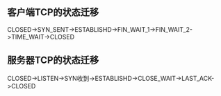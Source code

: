 ## 客户端TCP的状态迁移
CLOSED->SYN_SENT->ESTABLISHD->FIN_WAIT_1->FIN_WAIT_2->TIME_WAIT->CLOSED
## 服务器TCP的状态迁移
CLOSED->LISTEN->SYN收到->ESTABLISHD->CLOSE_WAIT->LAST_ACK->CLOSED
